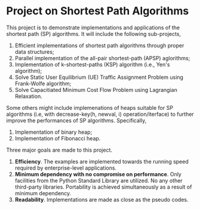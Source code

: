 # Project on Shortest Path Algorithms

This project is to demonstrate implementations and applications of the shortest path (SP) algorithms. It will include the following sub-projects,

1. Efficient implementations of shortest path algorithms through proper data structures;
2. Parallel implementation of the all-pair shortest-path (APSP) aglorithms;
3. Implementation of k-shortest-paths (KSP) algorithm (i.e., Yen's algorithm);
4. Solve Static User Equilibrium (UE) Traffic Assignment Problem using Frank-Wolfe algorithm;
5. Solve Capacitiated Minimum Cost Flow Problem using Lagrangian Relaxation.

Some others might include implemenations of heaps suitable for SP algorithms (i.e, with decrease-key(h, newval, i) operation/iterface) to further improve the performances of SP algorithms. Specifically, 

1. Implementation of binary heap;
2. Implementation of Fibonacci heap.

Three major goals are made to this project.

1.	**Efficiency**. The examples are implemented towards the running speed required by enterprise-level applications. 
2.	**Minimum dependency with no compromise on performance**. Only facilities from the Python Standard Library are utilized. No any other third-party libraries. Portability is achieved simultaneously as a result of minimum dependency.
3.	**Readability**. Implementations are made as close as the pseudo codes. 